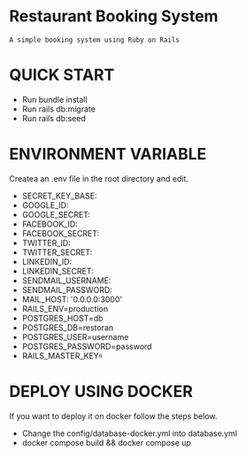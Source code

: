 # Restaurant Booking System 
```
A simple booking system using Ruby on Rails  
```
# QUICK START
* Run bundle install
* Run rails db:migrate
* Run rails db:seed

# ENVIRONMENT VARIABLE
Createa an .env file in the root directory and edit.

* SECRET_KEY_BASE: <use rake secret and paste it value>
* GOOGLE_ID:
* GOOGLE_SECRET:
* FACEBOOK_ID:
* FACEBOOK_SECRET:
* TWITTER_ID:
* TWITTER_SECRET:
* LINKEDIN_ID:
* LINKEDIN_SECRET:
* SENDMAIL_USERNAME: <you can use gmail>
* SENDMAIL_PASSWORD: <you can use gmail>
* MAIL_HOST: '0.0.0.0:3000'
* RAILS_ENV=production
* POSTGRES_HOST=db
* POSTGRES_DB=restoran
* POSTGRES_USER=username
* POSTGRES_PASSWORD=password
* RAILS_MASTER_KEY= <use rake secret and paste it value>

# DEPLOY USING DOCKER
If you want to deploy it on docker follow the steps below.

* Change the config/database-docker.yml into database.yml
* docker compose build && docker compose up
